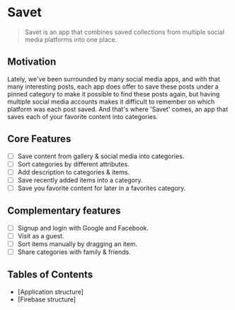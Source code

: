 # Savet

> Savet is an app that combines saved collections from multiple social media platforms into one place.

## Motivation

Lately, we've been surrounded by many social media apps, and with that many interesting posts, each app does offer to save these posts under a pinned category to make it possible to find these posts again, but having multiple social media accounts makes it difficult to remember on which platform was each post saved. And that's where 'Savet' comes, an app that saves each of your favorite content into categories.

## Core Features

* [ ] Save content from gallery & social media into categories.
* [ ] Sort categories by different attributes.
* [ ] Add description to categories & items.
* [ ] Save recently added items into a category.
* [ ] Save you favorite content for later in a favorites category.

## Complementary features

* [ ] Signup and login with Google and Facebook.
* [ ] Visit as a guest.
* [ ] Sort items manually by dragging an item.
* [ ] Share categories with family & friends.

## Tables of Contents

* [Application structure] 
* [Firebase structure]
